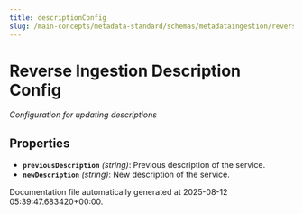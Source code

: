 ```yaml
---
title: descriptionConfig
slug: /main-concepts/metadata-standard/schemas/metadataingestion/reverseingestionconfig/descriptionconfig
---
```


# Reverse Ingestion Description Config

*Configuration for updating descriptions*

## Properties

- **`previousDescription`** *(string)*: Previous description of the service.
- **`newDescription`** *(string)*: New description of the service.


Documentation file automatically generated at 2025-08-12 05:39:47.683420+00:00.
